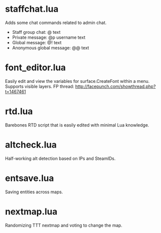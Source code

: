 # staffchat.lua
Adds some chat commands related to admin chat.
- Staff group chat: @ text
- Private message: @p username text
- Global message: @! text
- Anonymous global message: @@ text

# font_editor.lua
Easily edit and view the variables for surface.CreateFont within a menu. Supports visible layers.
FP thread: http://facepunch.com/showthread.php?t=1467461

# rtd.lua
Barebones RTD script that is easily edited with minimal Lua knowledge.

# altcheck.lua
Half-working alt detection based on IPs and SteamIDs.

# entsave.lua
Saving entities across maps.

# nextmap.lua
Randomizing TTT nextmap and voting to change the map.
